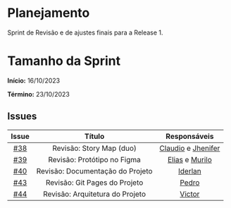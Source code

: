 # Planejamento

Sprint de Revisão e de ajustes finais para a Release 1.

# Tamanho da Sprint

**Início:**  16/10/2023

**Término:** 23/10/2023


## Issues

|                          Issue                           |              Título               |                    Responsáveis                     |
| :------------------------------------------------------: | :-------------------------------: | :-------------------------------------------------: |
| [#38](https://github.com/unb-mds/2023-2-Squad05/issues/38) |Revisão: Story Map (duo)|[Claudio](https://github.com/claudiohsc) e [Jhenifer](https://github.com/jheniferib)|
| [#39](https://github.com/unb-mds/2023-2-Squad05/issues/39) | Revisão: Protótipo no Figma  | [Elias](https://github.com/EliasOliver21) e [Murilo](https://github.com/MuriloBDSR)|
| [#40](https://github.com/unb-mds/2023-2-Squad05/issues/40) | Revisão: Documentação do Projeto | [Iderlan](https://github.com/IderlanJ)|
| [#43](https://github.com/unb-mds/2023-2-Squad05/issues/43) | Revisão: Git Pages do Projeto  | [Pedro](https://github.com/Pedrin0030) |
|[#44](https://github.com/unb-mds/2023-2-Squad05/issues/44)|Revisão: Arquitetura do Projeto|[Victor](https://github.com/VictorGCOSTA)|